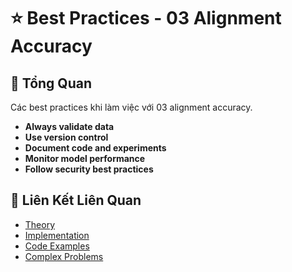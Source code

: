 # ⭐ Best Practices - 03 Alignment Accuracy

## 🎯 Tổng Quan

Các best practices khi làm việc với 03 alignment accuracy.

- **Always validate data**
- **Use version control**
- **Document code and experiments**
- **Monitor model performance**
- **Follow security best practices**

## 🔗 Liên Kết Liên Quan

- [Theory](./THEORY_03_alignment_accuracy.md)
- [Implementation](./IMPLEMENTATION_03_alignment_accuracy.md)
- [Code Examples](./CODE_EXAMPLES_03_alignment_accuracy.md)
- [Complex Problems](./COMPLEX_PROBLEMS.md)
